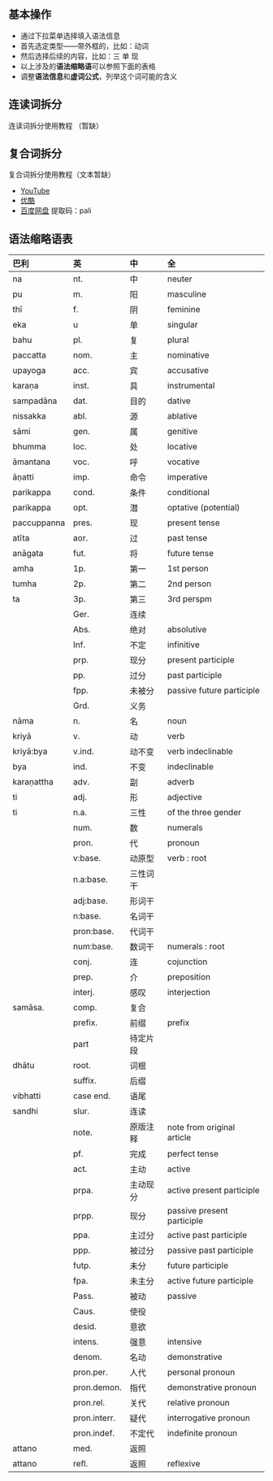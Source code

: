 ## 基本操作
- 通过下拉菜单选择填入语法信息
- 首先选定类型——带外框的，比如：动词
- 然后选择后续的内容，比如：三 单 现
- 以上涉及的**语法缩略语**可以参照下面的表格
- 调整**语法信息**和**虚词公式**，列举这个词可能的含义

## 连读词拆分
连读词拆分使用教程 （暂缺）

## 复合词拆分
复合词拆分使用教程（文本暂缺）
- [YouTube](https://youtu.be/iN1t0Rq9aKk "按住Ctrl键点开")
- [优酷](https://v.youku.com/v_show/id_XNDgwOTg4NDQ4MA==.html "按住Ctrl键点开")
- [百度网盘](https://pan.baidu.com/s/1nXZG2GQkkkfblNnshDuS_w "按住Ctrl键点开")  提取码：pali 

## 语法缩略语表
| 巴利        | 英           | 中       | 全                          |
| :---------- | :----------- | :------- | :-------------------------- |
| na          | nt.          | 中       | neuter                      |
| pu          | m.           | 阳       | masculine                   |
| thī         | f.           | 阴       | feminine                    |
| eka         | u            | 单       | singular                    |
| bahu        | pl.          | 复       | plural                      |
| paccatta    | nom.         | 主       | nominative                  |
| upayoga     | acc.         | 宾       | accusative                  |
| karaṇa      | inst.        | 具       | instrumental                |
| sampadāna   | dat.         | 目的     | dative                      |
| nissakka    | abl.         | 源       | ablative                    |
| sāmi        | gen.         | 属       | genitive                    |
| bhumma      | loc.         | 处       | locative                    |
| āmantana    | voc.         | 呼       | vocative                    |
| āṇatti      | imp.         | 命令     | imperative                  |
| parikappa   | cond.        | 条件     | conditional                 |
| parikappa   | opt.         | 潜       | optative (potential)        |
| paccuppanna | pres.        | 现       | present tense               |
| atīta       | aor.         | 过       | past tense                  |
| anāgata     | fut.         | 将       | future tense                |
| amha        | 1p.          | 第一     | 1st person                  |
| tumha       | 2p.          | 第二     | 2nd person                  |
| ta          | 3p.          | 第三     | 3rd perspm                  |
|             | Ger.         | 连续     |                             |
|             | Abs.         | 绝对     | absolutive                  |
|             | Inf.         | 不定     | infinitive                  |
|             | prp.         | 现分     | present participle          |
|             | pp.          | 过分     | past participle             |
|             | fpp.         | 未被分   | passive future participle   |
|             | Grd.         | 义务     |                             |
| nāma        | n.           | 名       | noun                        |
| kriyā       | v.           | 动       | verb                        |
| kriyā:bya   | v.ind.       | 动不变   | verb indeclinable           |
| bya         | ind.         | 不变     | indeclinable                |
| karaṇattha  | adv.         | 副       | adverb                      |
| ti          | adj.         | 形       | adjective                   |
| ti          | n.a.         | 三性     | of the three gender         |
|             | num.         | 数       | numerals                    |
|             | pron.        | 代       | pronoun                     |
|             | v:base.      | 动原型   | verb : root                 |
|             | n.a:base.    | 三性词干 |                             |
|             | adj:base.    | 形词干   |                             |
|             | n:base.      | 名词干   |                             |
|             | pron:base.   | 代词干   |                             |
|             | num:base.    | 数词干   | numerals : root             |
|             | conj.        | 连       | cojunction                  |
|             | prep.        | 介       | preposition                 |
|             | interj.      | 感叹     | interjection                |
| samāsa.     | comp.        | 复合     |                             |
|             | prefix.      | 前缀     | prefix                      |
|             | part         | 待定片段 |                             |
| dhātu       | root.        | 词根     |                             |
|             | suffix.      | 后缀     |                             |
| vibhatti    | case end.    | 语尾     |                             |
| sandhi      | slur.        | 连读     |                             |
|             | note.        | 原版注释 | note from original article  |
|             | pf.          | 完成     | perfect tense               |
|             | act.         | 主动     | active                      |
|             | prpa.        | 主动现分 | active present participle   |
|             | prpp.        | 现分     | passive  present participle |
|             | ppa.         | 主过分   | active past participle      |
|             | ppp.         | 被过分   | passive  past participle    |
|             | futp.        | 未分     | future participle           |
|             | fpa.         | 未主分   | active future participle    |
|             | Pass.        | 被动     | passive                     |
|             | Caus.        | 使役     |                             |
|             | desid.       | 意欲     |                             |
|             | intens.      | 强意     | intensive                   |
|             | denom.       | 名动     | demonstrative               |
|             | pron.per.    | 人代     | personal pronoun            |
|             | pron.demon.  | 指代     | demonstrative pronoun       |
|             | pron.rel.    | 关代     | relative pronoun            |
|             | pron.interr. | 疑代     | interrogative pronoun       |
|             | pron.indef.  | 不定代   | indefinite pronoun          |
| attano      | med.         | 返照     |                             |
| attano      | refl.        | 返照     | reflexive                   |